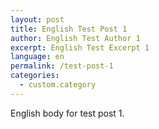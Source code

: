 ```yaml
---
layout: post
title: English Test Post 1
author: English Test Author 1
excerpt: English Test Excerpt 1
language: en
permalink: /test-post-1
categories:
  - custom.category
---
```

English body for test post 1.
